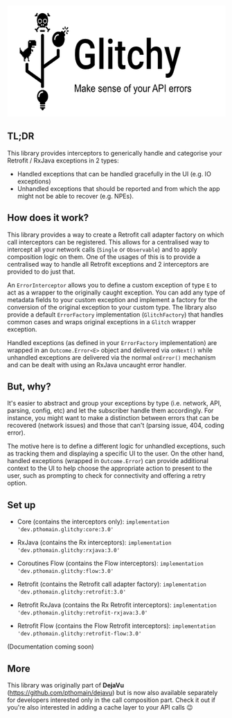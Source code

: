 <img src="https://github.com/pthomain/glitchy/blob/master/github/glitchy-header.png" style="height: 256px; width: auto;"/>

TL;DR
-----

This library provides interceptors to generically handle and categorise your Retrofit / RxJava exceptions in 2 types: 

- Handled exceptions that can be handled gracefully in the UI (e.g. IO exceptions)
- Unhandled exceptions that should be reported and from which the app might not be able to recover (e.g. NPEs).

How does it work?
-----------------

This library provides a way to create a Retrofit call adapter factory on which call interceptors can be registered. This allows for a centralised way to intercept all your network calls (`Single` or `Observable`) and to apply composition logic on them. 
One of the usages of this is to provide a centralised way to handle all Retrofit exceptions and 2 interceptors are provided to do just that.

An `ErrorInterceptor` allows you to define a custom exception of type `E` to act as a wrapper to the originally caught exception.
You can add any type of metadata fields to your custom exception and implement a factory for the conversion of the original exception to your custom type. 
The library also provide a default `ErrorFactory` implementation (`GlitchFactory`) that handles common cases and wraps original exceptions in a `Glitch` wrapper exception.

Handled exceptions (as defined in your `ErrorFactory` implementation) are wrapped in an `Outcome.Error<E>` object and delivered via `onNext()` while unhandled exceptions are delivered via the normal `onError()` mechanism and can be dealt with using an RxJava uncaught error handler.

But, why?
---------

It's easier to abstract and group your exceptions by type (i.e. network, API, parsing, config, etc) and let the subscriber handle them accordingly. For instance, you might want to make a distinction between errors that can be recovered (network issues) and those that can't (parsing issue, 404, coding error).

The motive here is to define a different logic for unhandled exceptions, such as tracking them and displaying a specific UI to the user. On the other hand, handled exceptions (wrapped in `Outcome.Error`) can provide additional context to the UI to help choose the appropriate action to present to the user, such as prompting to check for connectivity and offering a retry option.

Set up
------

- Core (contains the interceptors only): ```implementation 'dev.pthomain.glitchy:core:3.0'```
- RxJava (contains the Rx interceptors): ```implementation 'dev.pthomain.glitchy:rxjava:3.0'```
- Coroutines Flow (contains the Flow interceptors): ```implementation 'dev.pthomain.glitchy:flow:3.0'```

- Retrofit (contains the Retrofit call adapter factory): ```implementation 'dev.pthomain.glitchy:retrofit:3.0'```
- Retrofit RxJava (contains the Rx Retrofit interceptors): ```implementation 'dev.pthomain.glitchy:retrofit-rxjava:3.0'```
- Retrofit Flow (contains the Flow Retrofit interceptors): ```implementation 'dev.pthomain.glitchy:retrofit-flow:3.0'```

(Documentation coming soon)

More
----

This library was originally part of __DejaVu__ (https://github.com/pthomain/dejavu) but is now also available separately for developers interested only in the call composition part. Check it out if you're also interested in adding a cache layer to your API calls 😉


